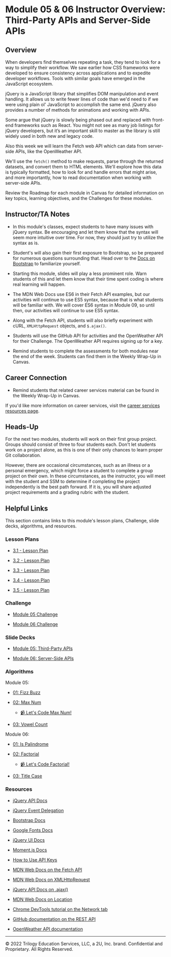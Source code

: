 # Module 05 & 06 Instructor Overview: Third-Party APIs and Server-Side APIs

## Overview

When developers find themselves repeating a task, they tend to look for a way to simplify their workflow. We saw earlier how CSS frameworks were developed to ensure consistency across applications and to expedite developer workflows. Tools with similar goals have emerged in the JavaScript ecosystem.

jQuery is a JavaScript library that simplifies DOM manipulation and event handling. It allows us to write fewer lines of code than we'd need to if we were using plain ol' JavaScript to accomplish the same end. jQuery also provides a number of methods for animations and working with APIs.

Some argue that jQuery is slowly being phased out and replaced with front-end frameworks such as React. You might not see as many job listings for jQuery developers, but it’s an important skill to master as the library is still widely used in both new and legacy code.

Also this week we will learn the Fetch web API which can data from server-side APIs, like the OpenWeather API.

We'll use the `fetch()` method to make requests, parse through the returned datasets, and convert them to HTML elements. We'll explore how this data is typically formatted, how to look for and handle errors that might arise, and more importantly, how to read documentation when working with server-side APIs.

Review the Roadmap for each module in Canvas for detailed information on key topics, learning objectives, and the Challenges for these modules.

## Instructor/TA Notes

* In this module's classes, expect students to have many issues with jQuery syntax. Be encouraging and let them know that the syntax will seem more intuitive over time. For now, they should just try to utilize the syntax as is.

* Student's will also gain their first exposure to Bootstrap, so be prepared for numerous questions surrounding that. Head over to the [Docs on Bootstrap](https://getbootstrap.com/docs/4.1/getting-started/introduction/) to familiarize yourself.

* Starting this module, slides will play a less prominent role. Warn students of this and let them know that their time spent coding is where real learning will happen.

* The MDN Web Docs use ES6 in their Fetch API examples, but our activities will continue to use ES5 syntax, because that is what students will be familiar with. We will cover ES6 syntax in Module 09, so until then, our activities will continue to use ES5 syntax.

* Along with the Fetch API, students will also briefly experiment with cURL, `XMLHttpRequest` objects, and `$.ajax()`.

* Students will use the GitHub API for activities and the OpenWeather API for their Challenge. The OpenWeather API requires signing up for a key.

* Remind students to complete the assessments for both modules near the end of the week. Students can find them in the Weekly Wrap-Up in Canvas.

## Career Connection

* Remind students that related career services material can be found in the Weekly Wrap-Up in Canvas.

If you'd like more information on career services, visit the [career services resources page](https://careernetwork.2u.com/?utm_medium=Academics&utm_source=boot_camp/).

## Heads-Up

For the next two modules, students will work on their first group project. Groups should consist of three to four students each. Don't let students work on a project alone, as this is one of their only chances to learn proper Git collaboration.

However, there are occasional circumstances, such as an illness or a personal emergency, which might force a student to complete a group project on their own. In these circumstances, as the instructor, you will meet with the student and SSM to determine if completing the project independently is the best path forward. If it is, you will share adjusted project requirements and a grading rubric with the student.

## Helpful Links

This section contains links to this module's lesson plans, Challenge, slide decks, algorithms, and resources.

### Lesson Plans

* [3.1 - Lesson Plan](01-Day/01-Day-LessonPlan.md)

* [3.2 - Lesson Plan](02-Day/02-Day-LessonPlan.md)

* [3.3 - Lesson Plan](03-Day/03-Day-LessonPlan.md)

* [3.4 - Lesson Plan](04-Day/04-Day-LessonPlan.md)

* [3.5 - Lesson Plan](05-Day/05-Day-LessonPlan.md)

### Challenge

* [Module 05 Challenge](../../../01-Class-Content/05-Third-Party-APIs/02-Challenge)

* [Module 06 Challenge](../../../01-Class-Content/06-Server-Side-APIs/02-Challenge)

### Slide Decks

* [Module 05: Third-Party APIs](https://docs.google.com/presentation/d/1FjKh60N-t5lF3XMmLDiEfCgiNIqAxbDbIyGZLdtGhjw/edit?usp=sharing)

* [Module 06: Server-Side APIs](https://docs.google.com/presentation/d/1-5nadf7eI4RgU5V_ymwD-NMWlwO20TDvkb3a4Xm80eM/edit?usp=sharing)

### Algorithms

Module 05:

* [01: Fizz Buzz](../../../01-Class-Content/05-Third-Party-APIs/03-Algorithms/01-fizz-buzz)

* [02: Max Num](../../../01-Class-Content/05-Third-Party-APIs/03-Algorithms/02-max-num)

  * [📹 Let's Code Max Num!](https://2u-20.wistia.com/medias/f9eao2cvjt)

* [03: Vowel Count](../../../01-Class-Content/05-Third-Party-APIs/03-Algorithms/03-vowel-count)

Module 06:

* [01: Is Palindrome](../../../01-Class-Content/06-Server-Side-APIs/03-Algorithms/01-is-palindrome)

* [02: Factorial](../../../01-Class-Content/06-Server-Side-APIs/03-Algorithms/02-factorial)

  * [📹 Let's Code Factorial!](https://2u-20.wistia.com/medias/gnyfobes5c)

* [03: Title Case](../../../01-Class-Content/06-Server-Side-APIs/03-Algorithms/03-title-case)

### Resources

* [jQuery API Docs](https://api.jquery.com/)

* [jQuery Event Delegation](https://learn.jquery.com/events/event-delegation/)

* [Bootstrap Docs](https://getbootstrap.com/docs/4.5/getting-started/introduction/)

* [Google Fonts Docs](https://fonts.google.com)

* [jQuery UI Docs](https://jqueryui.com/demos/)

* [Moment.js Docs](https://momentjs.com/docs/)

* [How to Use API Keys](https://coding-boot-camp.github.io/full-stack/apis/how-to-use-api-keys)

* [MDN Web Docs on the Fetch API](https://developer.mozilla.org/en-US/docs/Web/API/Fetch_API/Using_Fetch)

* [MDN Web Docs on XMLHttpRequest](https://developer.mozilla.org/en-US/docs/Web/API/XMLHttpRequest)

* [jQuery API Docs on .ajax()](https://api.jquery.com/jquery.ajax/)

* [MDN Web Docs on Location](https://developer.mozilla.org/en-US/docs/Web/API/Location)

* [Chrome DevTools tutorial on the Network tab](https://developers.google.com/web/tools/chrome-devtools/network)

* [GitHub documentation on the REST API](https://docs.github.com/en/rest/reference)

* [OpenWeather API documentation](https://openweathermap.org/api)

---
© 2022 Trilogy Education Services, LLC, a 2U, Inc. brand. Confidential and Proprietary. All Rights Reserved.
